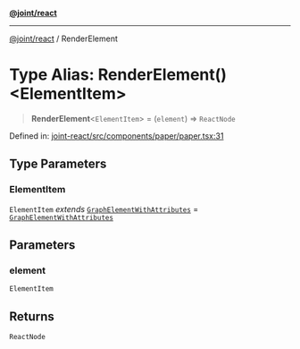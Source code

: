 [**@joint/react**](../README.md)

***

[@joint/react](../README.md) / RenderElement

# Type Alias: RenderElement()\<ElementItem\>

> **RenderElement**\<`ElementItem`\> = (`element`) => `ReactNode`

Defined in: [joint-react/src/components/paper/paper.tsx:31](https://github.com/samuelgja/joint/blob/main/packages/joint-react/src/components/paper/paper.tsx#L31)

## Type Parameters

### ElementItem

`ElementItem` *extends* [`GraphElementWithAttributes`](../interfaces/GraphElementWithAttributes.md) = [`GraphElementWithAttributes`](../interfaces/GraphElementWithAttributes.md)

## Parameters

### element

`ElementItem`

## Returns

`ReactNode`
